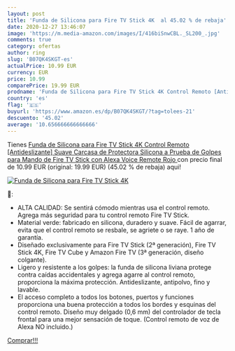 ```yaml
---
layout: post
title: 'Funda de Silicona para Fire TV Stick 4K  al 45.02 % de rebaja'
date: 2020-12-27 13:46:07
image: 'https://m.media-amazon.com/images/I/416biSnwCBL._SL200_.jpg'
comments: true
category: ofertas
author: ring
slug: 'B07QK4SKGT-es'
actualPrice: 10.99 EUR
currency: EUR
price: 10.99
comparePrice: 19.99 EUR
prodname: 'Funda de Silicona para Fire TV Stick 4K Control Remoto [Antideslizante] Suave Carcasa de Protectora Silicona a Prueba de Golpes para Mando de Fire TV Stick con Alexa Voice Remote  Rojo '
country: 'es'
flag: '🇪🇸'
buyurl: 'https://www.amazon.es/dp/B07QK4SKGT/?tag=tolees-21'
descuento: '45.02'
average: '10.656666666666666'
---
```


Tienes [Funda de Silicona para Fire TV Stick 4K Control Remoto [Antideslizante] Suave Carcasa de Protectora Silicona a Prueba de Golpes para Mando de Fire TV Stick con Alexa Voice Remote  Rojo ](https://www.amazon.es/dp/B07QK4SKGT/?tag=tolees-21) con precio final de  10.99 EUR (original: 19.99 EUR) (45.02 %  de rebaja) aqui!

[![Funda de Silicona para Fire TV Stick 4K ](https://m.media-amazon.com/images/I/416biSnwCBL._SL200_.jpg)](https://www.amazon.es/dp/B07QK4SKGT/?tag=tolees-21)

🔎:

- ALTA CALIDAD: Se sentirá cómodo mientras usa el control remoto. Agrega más seguridad para tu control remoto Fire TV Stick.
- Material verde: fabricado en silicona, duradero y suave. Fácil de agarrar, evita que el control remoto se resbale, se agriete o se raye. 1 año de garantía.
- Diseñado exclusivamente para Fire TV Stick (2ª generación), Fire TV Stick 4K, Fire TV Cube y Amazon Fire TV (3ª generación, diseño colgante).
- Ligero y resistente a los golpes: la funda de silicona liviana protege contra caídas accidentales y agrega agarre al control remoto, proporciona la máxima protección. Antideslizante, antipolvo, fino y lavable.
- El acceso completo a todos los botones, puertos y funciones proporciona una buena protección a todos los bordes y esquinas del control remoto. Diseño muy delgado (0,6 mm) del controlador de tecla frontal para una mejor sensación de toque. (Control remoto de voz de Alexa NO incluido.)

[Comprar!!!](https://www.amazon.es/dp/B07QK4SKGT/?tag=tolees-21)
